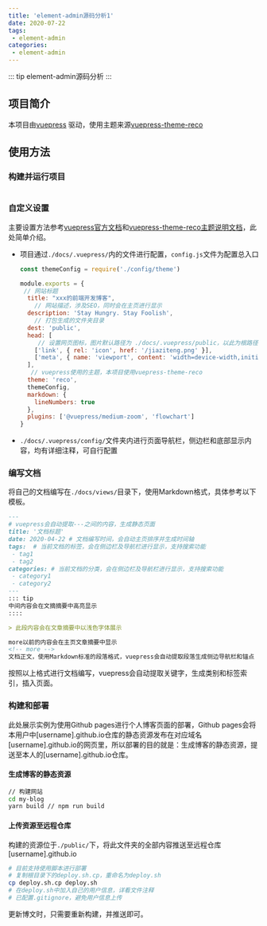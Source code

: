```yaml
---
title: 'element-admin源码分析1'
date: 2020-07-22
tags:
 - element-admin    
categories: 
 - element-admin
---
```


::: tip
element-admin源码分析
:::

<!-- more -->

## 项目简介

本项目由[vuepress](https://vuepress.vuejs.org/zh/) 驱动，使用主题来源[vuepress-theme-reco](https://vuepress-theme-reco.recoluan.com/)

## 使用方法

### 构建并运行项目

```

```

### 自定义设置

主要设置方法参考[vuepress官方文档](https://vuepress.vuejs.org/zh/guide/)和[vuepress-theme-reco主题说明文档](https://vuepress-theme-reco.recoluan.com/views/1.x/)，此处简单介绍。

- 项目通过```./docs/.vuepress/```内的文件进行配置，```config.js```文件为配置总入口

  ```javascript
  const themeConfig = require('./config/theme')
  
  module.exports = {
   // 网站标题  
    title: "xxx的前端开发博客",
      // 网站描述，涉及SEO，同时会在主页进行显示
    description: 'Stay Hungry. Stay Foolish',
      // 打包生成的文件夹目录
    dest: 'public',
    head: [
       // 设置网页图标，图片默认路径为 ./docs/.vuepress/public，以此为根路径，进行相对路径的寻址
      ['link', { rel: 'icon', href: '/jiaziteng.png' }],
      ['meta', { name: 'viewport', content: 'width=device-width,initial-scale=1,user-scalable=no' }]
    ],
     // vuepress使用的主题，本项目使用vuepress-theme-reco
    theme: 'reco',
    themeConfig,
    markdown: {
      lineNumbers: true
    },
    plugins: ['@vuepress/medium-zoom', 'flowchart'] 
  }  
  ```

- ```./docs/.vuepress/config/```文件夹内进行页面导航栏，侧边栏和底部显示内容，均有详细注释，可自行配置

### 编写文档

将自己的文档编写在```./docs/views/```目录下，使用Markdown格式，具体参考以下模板。

```markdown
---
# vuepress会自动提取---之间的内容，生成静态页面
title: '文档标题'
date: 2020-04-22 # 文档编写时间，会自动主页排序并生成时间轴
tags:  # 当前文档的标签，会在侧边栏及导航栏进行显示，支持搜索功能
 - tag1
 - tag2
categories: # 当前文档的分类，会在侧边栏及导航栏进行显示，支持搜索功能
 - category1
 - category2
---
::: tip
中间内容会在文摘摘要中高亮显示
::::

> 此段内容会在文章摘要中以浅色字体展示

more以前的内容会在主页文章摘要中显示
<!-- more -->
文档正文，使用Markdown标准的段落格式，vuepress会自动提取段落生成侧边导航栏和锚点
```

按照以上格式进行文档编写，vuepress会自动提取关键字，生成类别和标签索引，插入页面。

### 构建和部署

此处展示实例为使用Github pages进行个人博客页面的部署，Github pages会将本用户中[username].github.io仓库的静态资源发布在对应域名[username].github.io的网页里，所以部署的目的就是：生成博客的静态资源，提送至本人的[username].github.io仓库。

#### 生成博客的静态资源

```bash
// 构建网站
cd my-blog
yarn build // npm run build
```

#### 上传资源至远程仓库

构建的资源位于```./public/```下，将此文件夹的全部内容推送至远程仓库[username].github.io

```bash
# 目前支持使用脚本进行部署
# 复制根目录下的deploy.sh.cp，重命名为deploy.sh
cp deploy.sh.cp deploy.sh
# 在deploy.sh中加入自己的用户信息，详看文件注释
# 已配置.gitignore，避免用户信息上传
```

更新博文时，只需要重新构建，并推送即可。


